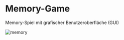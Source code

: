 # Memory-Game
Memory-Spiel mit grafischer Benutzeroberfläche (GUI) 

![memory](https://github.com/Goku80/Rekursive-Kreise-Visualisierung/assets/100942501/fb65788b-abcc-4ade-95c2-e5fe866b1a79)

